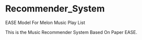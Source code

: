 # Recommender_System
EASE Model For Melon Music Play List

This is the Music Recommender System Based On Paper EASE. 
